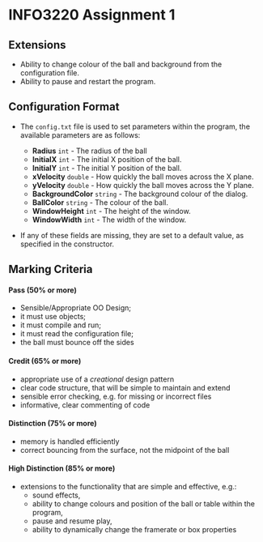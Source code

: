 INFO3220 Assignment 1
=====================

## Extensions
* Ability to change colour of the ball and background from the configuration file.
* Ability to pause and restart the program.

## Configuration Format
* The `config.txt` file is used to set parameters within the program, the available parameters are as follows:
	* **Radius** `int` - The radius of the ball
	* **InitialX** `int` - The initial X position of the ball.
	* **InitialY** `int` - The initial Y position of the ball.
	* **xVelocity** `double` - How quickly the ball moves across the X plane.
	* **yVelocity** `double` - How quickly the ball moves across the Y plane.
	* **BackgroundColor** `string` - The background colour of the dialog.
	* **BallColor** `string` - The colour of the ball.
	* **WindowHeight** `int` - The height of the window.
	* **WindowWidth** `int` - The width of the window.


* If any of these fields are missing, they are set to a default value, as specified in the constructor.


## Marking Criteria

#### Pass (50% or more)
* Sensible/Appropriate OO Design;
* it must use objects;
* it must compile and run;
* it must read the configuration file;
* the ball must bounce off the sides

#### Credit (65% or more)
* appropriate use of a *creational* design pattern
* clear code structure, that will be simple to maintain and extend
* sensible error checking, e.g. for missing or incorrect files
* informative, clear commenting of code

#### Distinction (75% or more)
* memory is handled efficiently
* correct bouncing from the surface, not the midpoint of the ball

#### High Distinction (85% or more)
* extensions to the functionality that are simple and effective, e.g.:
	* sound effects,
	* ability to change colours and position of the ball or table within the program,
	* pause and resume play,
	* ability to dynamically change the framerate or box properties
	
